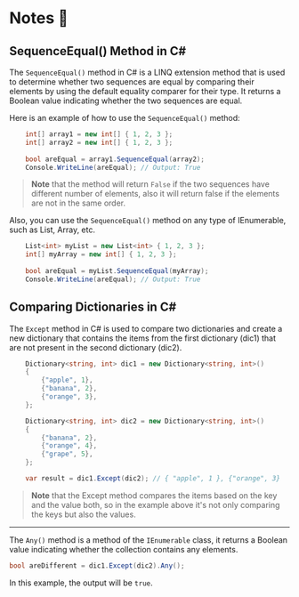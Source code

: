 ﻿#  Notes 📝
## SequenceEqual() Method in C#

The `SequenceEqual()` method in C# is a LINQ extension method that is used to determine whether two sequences are equal by comparing their elements by using the default equality comparer for their type. It returns a Boolean value indicating whether the two sequences are equal.

Here is an example of how to use the `SequenceEqual()` method:
```cs
    int[] array1 = new int[] { 1, 2, 3 };
    int[] array2 = new int[] { 1, 2, 3 };
    
    bool areEqual = array1.SequenceEqual(array2);
    Console.WriteLine(areEqual); // Output: True
```
> **Note** that the method will return `False` if the two sequences have different number of elements, also it will return false if the elements are not in the same order.

Also, you can use the `SequenceEqual()` method on any type of IEnumerable, such as List, Array, etc.
```cs
    List<int> myList = new List<int> { 1, 2, 3 };
    int[] myArray = new int[] { 1, 2, 3 };
    
    bool areEqual = myList.SequenceEqual(myArray);
    Console.WriteLine(areEqual); // Output: True
```
## Comparing Dictionaries in C#

The `Except` method in C# is used to compare two dictionaries and create a new dictionary that contains the items from the first dictionary (dic1) that are not present in the second dictionary (dic2).

    
```cs
	Dictionary<string, int> dic1 = new Dictionary<string, int>()
	{
	    {"apple", 1},
	    {"banana", 2},
	    {"orange", 3},
	};

	Dictionary<string, int> dic2 = new Dictionary<string, int>()
	{
	    {"banana", 2},
	    {"orange", 4},
	    {"grape", 5},
	};

	var result = dic1.Except(dic2); // { "apple", 1 }, {"orange", 3}
```	
> **Note** that the Except method compares the items based on the key and the value both, so in the example above it's not only comparing the keys but also the values.	
---
The `Any()` method is a method of the `IEnumerable` class, it returns a Boolean value indicating whether the collection contains any elements.


```cs
bool areDifferent = dic1.Except(dic2).Any();
```
	
In this example, the output will be `true`.




